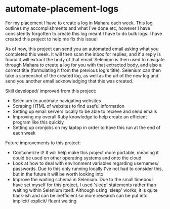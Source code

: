 # automate-placement-logs

For my placement I have to create a log in Mahara each week. This log outlines my accomplishments and what I've done etc, however I have consistently forgotten to create this log meant I have to do bulk logs. I have created this project to help me fix this issue!

As of now, this project can send you an automated email asking what you completed this week. It will then scan the inbox for replies, and if a reply is found it will extract the body of that email. Selenium is then used to navigate through Mahara to create a log for you with that extracted body, and also a correct title (formulating it from the previous log's title). Selenium can then take a screenshot of the created log, as well as the url of the new log and send you another email acknowledging that this was created.

Skill developed/ improved from this project:
- Selenium to auotmate navigating websites
- Scraping HTML of websites to find useful information
- Setting up email servers locally to be able to recieve and send emails
- Improving my overall Ruby knowledge to help create an efficient program like this quickly
- Setting up cronjobs on my laptop in order to have this run at the end of each week

Future improvements to this project:
- Containerize it! It will help make this project more portable, meaning it could be used on other operating systems and onto the cloud
- Look at how to deal with environment variables regarding usernames/ passwords. Due to this only running locally I've not had to consider this, but in the future it will be worth looking into
- Improve the waiting schema in Selenium. Due to the small timebox I have set myself for this project, I used 'sleep' statements rather than waiting within Selenium itself. Although using 'sleep' works, it is quite hack-ish and can be inefficient so more research can be put into implicit/ explicit/ fluent waiting
